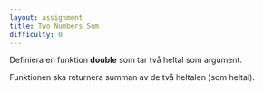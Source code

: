 ```yaml
---
layout: assignment
title: Two Numbers Sum
difficulty: 0
---
```

Definiera en funktion **double** som tar två heltal som argument.

Funktionen ska returnera summan av de två heltalen (som heltal).

<script>

const solution = `

def double(a, b):
    return a + b

`
new Assignment(
    'double',
    () => {
        const args = []
        while (args.length < 2) {
            args.push(Math.floor(Math.random() * 2000) - 1000)
        }
        return args
    },
    solution
)

</script>
